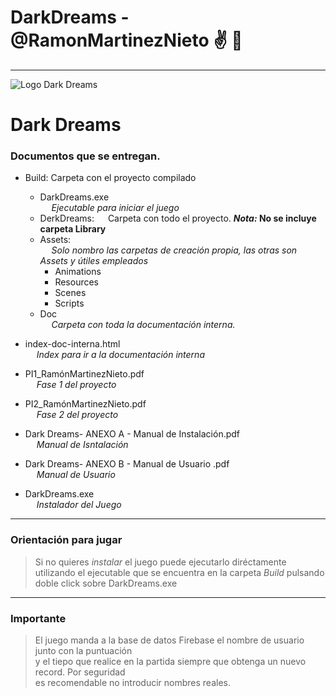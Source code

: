 # DarkDreams - @RamonMartinezNieto :v:  :metal:
---

![Logo Dark Dreams](https://i.ibb.co/Ph4FFf6/logo.jpg)

# Dark Dreams

### Documentos que se entregan.

+ Build: Carpeta con el proyecto compilado
	- DarkDreams.exe 								
		&emsp; *Ejecutable para iniciar el juego* 
	+ DerkDreams: 
		&emsp; Carpeta con todo el proyecto. **_Nota:_ No se incluye carpeta Library**
	- Assets: 										
		&emsp; *Solo nombro las carpetas de creación propia, las otras son Assets y útiles empleados*	
		- Animations								
		- Resources
		- Scenes
		- Scripts
	- Doc											
		&ensp;&ensp; *Carpeta con toda la documentación interna.*
		
+ index-doc-interna.html 							
	&emsp; *Index para ir a la documentación interna*
+ PI1_RamónMartinezNieto.pdf 						
	&emsp; *Fase 1 del proyecto*
+ PI2_RamónMartinezNieto.pdf						
	&emsp; *Fase 2 del proyecto*
+ Dark Dreams- ANEXO A - Manual de Instalación.pdf	
	&emsp; *Manual de Isntalación*
+ Dark Dreams- ANEXO B - Manual de Usuario .pdf 	
	&emsp; *Manual de Usuario*
+ DarkDreams.exe									
	&emsp; *Instalador del Juego* 

---

### Orientación para jugar
> Si no quieres *instalar* el juego puede ejecutarlo diréctamente utilizando el ejecutable 
> que se encuentra en la carpeta *Build* pulsando doble click sobre DarkDreams.exe 

---

### **Importante**
> El juego manda a la base de datos Firebase el nombre de usuario junto con la puntuación  
> y el tiepo que realice en la partida siempre que obtenga un nuevo record. Por seguridad  
> es recomendable no introducir nombres reales.  
